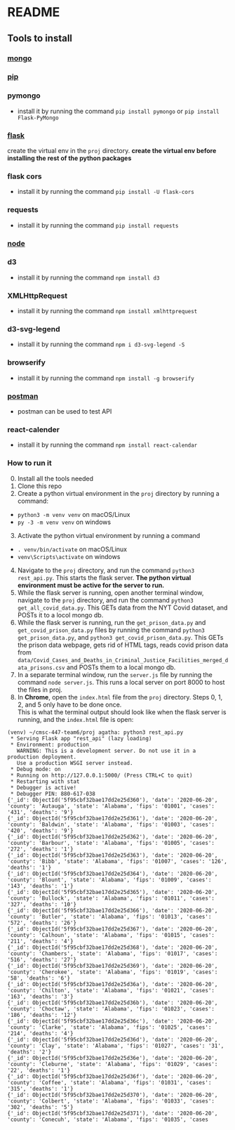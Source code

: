 # README
## Tools to install
### [mongo](https://www.mongodb.com/try/download/community)  
### [pip](https://pip.pypa.io/en/stable/installing/)  
### pymongo
- install it by running the command ```pip install pymongo``` or ```pip install Flask-PyMongo```   
### [flask](https://flask.palletsprojects.com/en/1.1.x/installation/)  
create the virtual env in the `proj` directory. **create the virtual env before installing the rest of the python packages** 
### flask cors
- install it by running the command ```pip install -U flask-cors```
### requests
- install it by running the command ```pip install requests```
### [node](https://www.npmjs.com/get-npm) 
### d3
- install it by running the command ```npm install d3```
### XMLHttpRequest  
 - install it by running the command ```npm install xmlhttprequest```
### d3-svg-legend
- install it by running the command ```npm i d3-svg-legend -S```
### browserify
- install it by running the command ```npm install -g browserify```
### [postman](https://www.postman.com/downloads/)  
- postman can be used to test API
### react-calender
- install it by running the command ```npm install react-calendar```


### How to run it
0. Install all the tools needed
1. Clone this repo
2. Create a python virtual environment in the `proj` directory by running a command:
 - `python3 -m venv venv` on macOS/Linux  
 - `py -3 -m venv venv` on windows
3. Activate the python virtual environment by running a command 
 - `. venv/bin/activate` on macOS/Linux   
 - `venv\Scripts\activate` on windows
4. Navigate to the `proj` directory, and run the command `python3 rest_api.py`. This starts the flask server. **The python virtual environment must be active for the server to run.**
5. While the flask server is running, open another terminal window, navigate to the `proj` directory, and run the command `python3 get_all_covid_data.py`. This GETs data from the NYT Covid dataset, and POSTs it to a locol mongo db.
6. While the flask server is running, run the ```get_prison_data.py``` and ```get_covid_prison_data.py``` files by running the command ```python3 get_prison_data.py```, and ```python3 get_covid_prison_data.py```. This GETs the prison data webpage, gets rid of HTML tags, reads covid prison data from ```data/Covid_Cases_and_Deaths_in_Criminal_Justice_Facilities_merged_data_prisons.csv``` and POSTs them to a local mongo db.
7. In a separate terminal window, run the ```server.js``` file by running the command ```node server.js```. This runs a local server on port 8000 to host the files in proj. 
8. In **Chrome**, open the `index.html` file from the `proj` directory.
Steps 0, 1, 2, and 5 only have to be done once.  
This is what the terminal output should look like when the flask server is running, and the `index.html` file is open:  

```
(venv) ~/cmsc-447-team6/proj agatha: python3 rest_api.py 
 * Serving Flask app "rest_api" (lazy loading)
 * Environment: production
   WARNING: This is a development server. Do not use it in a production deployment.
   Use a production WSGI server instead.
 * Debug mode: on
 * Running on http://127.0.0.1:5000/ (Press CTRL+C to quit)
 * Restarting with stat
 * Debugger is active!
 * Debugger PIN: 880-617-038
{'_id': ObjectId('5f95cbf32bae17dd2e25d360'), 'date': '2020-06-20', 'county': 'Autauga', 'state': 'Alabama', 'fips': '01001', 'cases': '431', 'deaths': '9'}
{'_id': ObjectId('5f95cbf32bae17dd2e25d361'), 'date': '2020-06-20', 'county': 'Baldwin', 'state': 'Alabama', 'fips': '01003', 'cases': '420', 'deaths': '9'}
{'_id': ObjectId('5f95cbf32bae17dd2e25d362'), 'date': '2020-06-20', 'county': 'Barbour', 'state': 'Alabama', 'fips': '01005', 'cases': '272', 'deaths': '1'}
{'_id': ObjectId('5f95cbf32bae17dd2e25d363'), 'date': '2020-06-20', 'county': 'Bibb', 'state': 'Alabama', 'fips': '01007', 'cases': '126', 'deaths': '1'}
{'_id': ObjectId('5f95cbf32bae17dd2e25d364'), 'date': '2020-06-20', 'county': 'Blount', 'state': 'Alabama', 'fips': '01009', 'cases': '143', 'deaths': '1'}
{'_id': ObjectId('5f95cbf32bae17dd2e25d365'), 'date': '2020-06-20', 'county': 'Bullock', 'state': 'Alabama', 'fips': '01011', 'cases': '327', 'deaths': '10'}
{'_id': ObjectId('5f95cbf32bae17dd2e25d366'), 'date': '2020-06-20', 'county': 'Butler', 'state': 'Alabama', 'fips': '01013', 'cases': '572', 'deaths': '26'}
{'_id': ObjectId('5f95cbf32bae17dd2e25d367'), 'date': '2020-06-20', 'county': 'Calhoun', 'state': 'Alabama', 'fips': '01015', 'cases': '211', 'deaths': '4'}
{'_id': ObjectId('5f95cbf32bae17dd2e25d368'), 'date': '2020-06-20', 'county': 'Chambers', 'state': 'Alabama', 'fips': '01017', 'cases': '516', 'deaths': '27'}
{'_id': ObjectId('5f95cbf32bae17dd2e25d369'), 'date': '2020-06-20', 'county': 'Cherokee', 'state': 'Alabama', 'fips': '01019', 'cases': '58', 'deaths': '6'}
{'_id': ObjectId('5f95cbf32bae17dd2e25d36a'), 'date': '2020-06-20', 'county': 'Chilton', 'state': 'Alabama', 'fips': '01021', 'cases': '163', 'deaths': '3'}
{'_id': ObjectId('5f95cbf32bae17dd2e25d36b'), 'date': '2020-06-20', 'county': 'Choctaw', 'state': 'Alabama', 'fips': '01023', 'cases': '186', 'deaths': '12'}
{'_id': ObjectId('5f95cbf32bae17dd2e25d36c'), 'date': '2020-06-20', 'county': 'Clarke', 'state': 'Alabama', 'fips': '01025', 'cases': '214', 'deaths': '4'}
{'_id': ObjectId('5f95cbf32bae17dd2e25d36d'), 'date': '2020-06-20', 'county': 'Clay', 'state': 'Alabama', 'fips': '01027', 'cases': '31', 'deaths': '2'}
{'_id': ObjectId('5f95cbf32bae17dd2e25d36e'), 'date': '2020-06-20', 'county': 'Cleburne', 'state': 'Alabama', 'fips': '01029', 'cases': '22', 'deaths': '1'}
{'_id': ObjectId('5f95cbf32bae17dd2e25d36f'), 'date': '2020-06-20', 'county': 'Coffee', 'state': 'Alabama', 'fips': '01031', 'cases': '315', 'deaths': '1'}
{'_id': ObjectId('5f95cbf32bae17dd2e25d370'), 'date': '2020-06-20', 'county': 'Colbert', 'state': 'Alabama', 'fips': '01033', 'cases': '302', 'deaths': '5'}
{'_id': ObjectId('5f95cbf32bae17dd2e25d371'), 'date': '2020-06-20', 'county': 'Conecuh', 'state': 'Alabama', 'fips': '01035', 'cases
```
